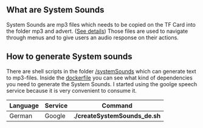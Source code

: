 ## What are System Sounds
System Sounds are mp3 files which needs to be copied on the TF Card into the folder mp3 and advert. ([See details](MicroCard-README.md
)) Those files are used to navigate through menus and to give users an audio response on their actions.

## How to generate System sounds
There are shell scripts in the folder [/systemSounds](/systemSounds) which can generate text to mp3-files. Inside the [dockerfile](/docker/Dockerfile) you can see what kind of dependencies you need to generate the System Sounds. 
I started using the goolge speech service because it is very convenient to consume it.

| Language | Service | Command |
| ---|---|---|
|German|Google|**./createSystemSounds_de.sh**
